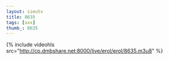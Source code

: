 ```yaml
--- 
layout: sieutv
title: 8635
tags: [xxx]
thumb_: 8635
---
```

{% include videohls src="http://cp.dmbshare.net:8000/live/erol/erol/8635.m3u8" %} 
